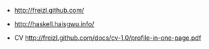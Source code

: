 
- <http://freizl.github.com/>
- <http://haskell.haisgwu.info/>

- CV
  <http://freizl.github.com/docs/cv-1.0/profile-in-one-page.pdf>
